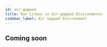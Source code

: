 ```yaml
---
id: air-gapped
title: Run Litmus in Air-gapped Environments
sidebar_label: Air Gapped Environment
---
```


## Coming soon